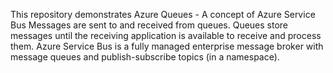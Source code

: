 This repository demonstrates Azure Queues - A concept of Azure Service Bus
Messages are sent to and received from queues. Queues store messages until the receiving application is available to receive and process them.
Azure Service Bus is a fully managed enterprise message broker with message queues and publish-subscribe topics (in a namespace).
